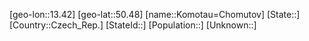 ﻿---
location: [50.48,13.42]
type: City
tags:
- geo/City


SpocWebEntityId: 31553
isDeleted: false
confidential: public

---
[geo-lon::13.42]
[geo-lat::50.48]
[name::Komotau=Chomutov]
[State::]
[Country::Czech_Rep.]
[StateId::]
[Population::]
[Unknown::]

